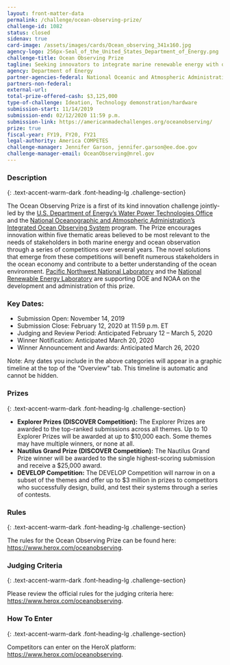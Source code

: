 ```yaml
---
layout: front-matter-data
permalink: /challenge/ocean-observing-prize/
challenge-id: 1082
status: closed
sidenav: true
card-image: /assets/images/cards/Ocean_observing_341x160.jpg
agency-logo: 256px-Seal_of_the_United_States_Department_of_Energy.png
challenge-title: Ocean Observing Prize
tagline: Seeking innovators to integrate marine renewable energy with ocean observation platforms, ultimately revolutionizing our capability to collect oceanographic data.
agency: Department of Energy
partner-agencies-federal: National Oceanic and Atmospheric Administration
partners-non-federal:
external-url: 
total-prize-offered-cash: $3,125,000
type-of-challenge: Ideation, Technology demonstration/hardware
submission-start: 11/14/2019
submission-end: 02/12/2020 11:59 p.m.
submission-link: https://americanmadechallenges.org/oceanobserving/
prize: true
fiscal-year: FY19, FY20, FY21
legal-authority: America COMPETES
challenge-manager: Jennifer Garson, jennifer.garson@ee.doe.gov
challenge-manager-email: OceanObserving@nrel.gov
---
```




<!-- Description start -->
### Description
{: .text-accent-warm-dark .font-heading-lg .challenge-section}

<p>The Ocean Observing Prize is a first of its kind innovation challenge jointly-led by the <a href="https://www.energy.gov/eere/water/water-power-technologies-office" target="_blank" rel="noopener">U.S. Department of Energy’s Water Power Technologies Office</a> and the <a href="https://ioos.noaa.gov/" target="_blank" rel="noopener">National Oceanographic and Atmospheric Administration’s Integrated Ocean Observing System</a> program. The Prize encourages innovation within five thematic areas believed to be most relevant to the needs of stakeholders in both marine energy and ocean observation through a series of competitions over several years. The novel solutions that emerge from these competitions will benefit numerous stakeholders in the ocean economy and contribute to a better understanding of the ocean environment. <a href="https://www.pnnl.gov/" target="_blank" rel="noopener">Pacific Northwest National Laboratory</a> and the <a href="https://www.nrel.gov/" target="_blank" rel="noopener">National Renewable Energy Laboratory</a> are supporting DOE and NOAA on the development and administration of this prize.</p>
<h3>Key Dates:</h3> 
<ul>
<li>Submission Open: November 14, 2019</li>
<li>Submission Close: February 12, 2020 at 11:59 p.m. ET</li>
<li>Judging and Review Period: Anticipated February 12 – March 5, 2020</li> 
<li>Winner Notification: Anticipated March 20, 2020</li>
<li>Winner Announcement and Awards: Anticipated March 26, 2020</li>
</ul>
<p>Note: Any dates you include in the above categories will appear in a graphic timeline at the top of the “Overview” tab. This timeline is automatic and cannot be hidden.</p>

<!-- Prizes start -->
### Prizes
{: .text-accent-warm-dark .font-heading-lg .challenge-section}

<ul>
<li><strong>Explorer Prizes (DISCOVER Competition):</strong> The Explorer Prizes are awarded to the top-ranked submissions across all themes. Up to 10 Explorer Prizes will be awarded at up to $10,000 each. Some themes may have multiple winners, or none at all.</li>
<li><strong>Nautilus Grand Prize (DISCOVER Competition):</strong> The Nautilus Grand Prize winner will be awarded to the single highest-scoring submission and receive a $25,000 award.</li>
<li><strong>DEVELOP Competition:</strong> The DEVELOP Competition will narrow in on a subset of the themes and offer up to $3 million in prizes to competitors who successfully design, build, and test their systems through a series of contests.</li>
</ul>

<!-- Rules start -->
### Rules 
{: .text-accent-warm-dark .font-heading-lg .challenge-section}

<p>The rules for the Ocean Observing Prize can be found here: <a href="https://www.herox.com/oceanobserving" target="_blank" rel="noopener">https://www.herox.com/oceanobserving</a>.</p>

<!-- Judging start -->
### Judging Criteria
{: .text-accent-warm-dark .font-heading-lg .challenge-section}

<p>Please review the official rules for the judging criteria here: <a href="https://www.herox.com/oceanobserving" target="_blank" rel="noopener">https://www.herox.com/oceanobserving</a>.</p>

<!--  How To Enter start -->
### How To Enter
{: .text-accent-warm-dark .font-heading-lg .challenge-section}

<p>Competitors can enter on the HeroX platform: <a href="https://www.herox.com/oceanobserving" target="_blank" rel="noopener">https://www.herox.com/oceanobserving</a>.</p>
